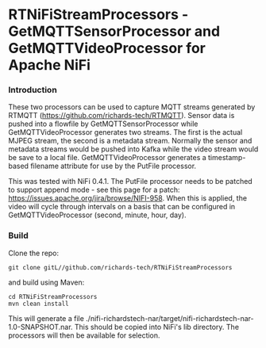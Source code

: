# RTNiFiStreamProcessors - GetMQTTSensorProcessor and GetMQTTVideoProcessor for Apache NiFi

### Introduction

These two processors can be used to capture MQTT streams generated by RTMQTT (https://github.com/richards-tech/RTMQTT). Sensor data is pushed into a flowfile by GetMQTTSensorProcessor while GetMQTTVideoProcessor generates two streams. The first is the actual MJPEG stream, the second is a metadata stream. Normally the sensor and metadata streams would be pushed into Kafka while the video stream would be save to a local file. GetMQTTVideoProcessor generates a timestamp-based filename attribute for use by the PutFile processor.

This was tested with NiFi 0.4.1. The PutFile processor needs to be patched to support append mode - see this page for a patch: https://issues.apache.org/jira/browse/NIFI-958. When this is applied, the video will cycle through intervals on a basis that can be configured in GetMQTTVideoProcessor (second, minute, hour, day).

### Build

Clone the repo:

    git clone gitL//github.com/richards-tech/RTNiFiStreamProcessors

and build using Maven:

    cd RTNiFiStreamProcessors
    mvn clean install
    
This will generate a file ./nifi-richardstech-nar/target/nifi-richardstech-nar-1.0-SNAPSHOT.nar. This should be copied into NiFi's lib directory. The processors will then be available for selection.


